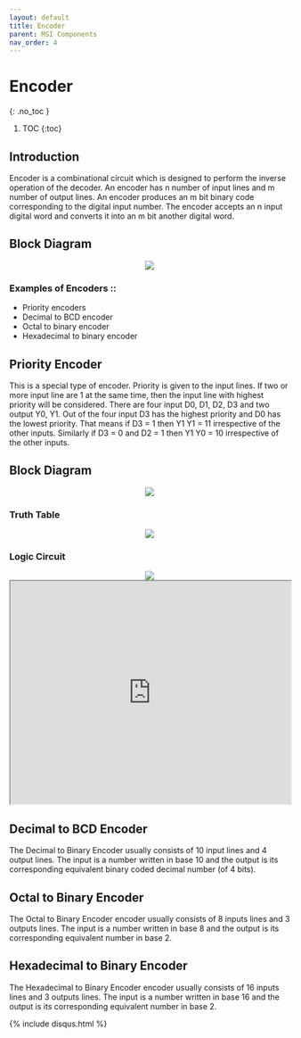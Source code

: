 ```yaml
---
layout: default
title: Encoder
parent: MSI Components
nav_order: 4
---
```


# Encoder
{: .no_toc }

1. TOC
{:toc}

## Introduction

Encoder is a combinational circuit which is designed to perform the inverse operation of the decoder. 
An encoder has n number of input lines and m number of output lines. An encoder produces an m bit binary code corresponding to the digital input number. 
The encoder accepts an n input digital word and converts it into an m bit another digital word.

## Block Diagram

<div style="text-align:center"><img src="../../assets/images/encoder_blockdiagram.jpg" /></div>

### Examples of Encoders ::
   
* Priority encoders
* Decimal to BCD encoder
* Octal to binary encoder
* Hexadecimal to binary encoder

## Priority Encoder

This is a special type of encoder. 
Priority is given to the input lines. 
If two or more input line are 1 at the same time, then the input line with highest priority will be considered. 
There are four input D0, D1, D2, D3 and two output Y0, Y1. 
Out of the four input D3 has the highest priority and D0 has the lowest priority. 
That means if D3 = 1 then Y1 Y1 = 11 irrespective of the other inputs. Similarly if D3 = 0 and D2 = 1 then Y1 Y0 = 10 irrespective of the other inputs.

## Block Diagram

<div style="text-align:center"><img src="../../assets/images/priorityencoder_blockdiagram.jpg" /></div>

### Truth Table

<div style="text-align:center"><img src="../../assets/images/priorityencoder_truthtable.jpg" /></div>

### Logic Circuit

<div style="text-align:center"><img src="../../assets/images/priorityencoder_logiccircuit.jpg" /></div>

<iframe width="100%" height="400px" src="https://circuitverse.org/simulator/embed/762" id="projectPreview" scrolling="no" webkitAllowFullScreen mozAllowFullScreen allowFullScreen> </iframe>

## Decimal to BCD Encoder

The Decimal to Binary Encoder usually consists of 10 input lines and 4 output lines. The input is a number written in base 10 and the output is its corresponding equivalent binary coded decimal number (of 4 bits). 

## Octal to Binary Encoder

The Octal to Binary Encoder encoder usually consists of 8 inputs lines and 3 outputs lines. The input is a number written in base 8 and the output is its corresponding equivalent number in base 2.

## Hexadecimal to Binary Encoder

The Hexadecimal to Binary Encoder encoder usually consists of 16 inputs lines and 3 outputs lines. The input is a number written in base 16 and the output is its corresponding equivalent number in base 2.



{% include disqus.html %}

